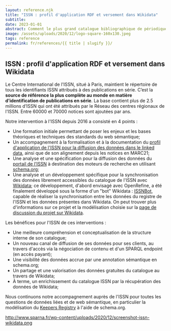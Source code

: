```yaml
---
layout: reference.njk
title: "ISSN : profil d'application RDF et versement dans Wikidata"
subtitle:
date: 2023-01-01
abstract: Comment le plus grand catalogue bibliographique de périodiques s'est aligné sur un graphe sémantique. Et comment l'ISSN a valorisé ses données au travers de leur versement dans Wikidata.
image: /assets/uploads/2020/12/logo-square-160x130.jpeg
tags: reference
permalink: fr/references/{{ title | slugify }}/
---
```


## ISSN : profil d'application RDF et versement dans Wikidata

Le Centre International de l'ISSN, situé à Paris, maintient le répertoire de tous les identifiants ISSN attribués à des publications en série. C’est la **source de référence la plus complète au monde en matière d’identification de publications en série**. La base contient plus de 2.5 millions d’ISSN qui ont été attribués par le Réseau des centres régionaux de l'ISSN. Entre 60000 et 70000 notices sont ajoutées par ans.

Notre intervention à l'ISSN depuis 2016 a consisté en 4 points :

- Une formation initiale permettant de poser les enjeux et les bases théoriques et techniques des standards du web sémantique;
- Un accompagnement à la formalisation et à la documentation du [profil d'application de l'ISSN pour la diffusion des données dans le linked data](https://www.issn.org/understanding-the-issn/assignment-rules/issn-linked-data-application-profile/), ainsi que de son alignement depuis les notices en MARC21;
- Une analyse et une spécification pour la diffusion des données du [portail de l'ISSN](https://portal.issn.org/) à destination des moteurs de recherche en utilisant [schema.org](http://schema.org/);
- Une analyse et un développement spécifique pour la synchronisation des données librement accessibles du catalogue de l'ISSN avec [Wikidata](http://wikidata.org/); ce développement, d'abord envisagé avec OpenRefine, a été finalement développé sous la forme d'un "bot" Wikidata : [ISSNBot](https://github.com/CIEPS/ISSNBot), capable de réaliser la synchronisation entre les données du registre de l'ISSN et les données présentes dans Wikidata. On peut trouver plus d'informations sur ce projet et la modélisation choisie sur la [page de discussion du projet sur Wikidata](https://www.wikidata.org/wiki/Wikidata_talk:WikiProject_Periodicals/Archive_2#Data_donation_from_ISSN_Register_-_Feedback_welcome).

Les bénéfices pour l'ISSN de ces interventions :

- Une meilleure compréhension et conceptualisation de la structure interne de son catalogue;
- Un nouveau canal de diffusion de ses données pour ses clients, au travers d'accès via la négociation de contenu et d'un SPARQL endpoint (en accès payant);
- Une visibilité des données accrue par une annotation sémantique en schema.org;
- Un partage et une valorisation des données gratuites du catalogue au travers de Wikidata;
- À terme, un enrichissement du catalogue ISSN par la récupération des données de Wikidata;

Nous continuons notre accompagnement auprès de l'ISSN pour toutes les questions de données liées et de web sémantique, en particulier la modélisation du [Keepers Registry](https://keepers.issn.org/) à l'aide de schema.org.


http://www.sparna.fr/wp-content/uploads/2020/12/screenshot-issn-wikidata.png